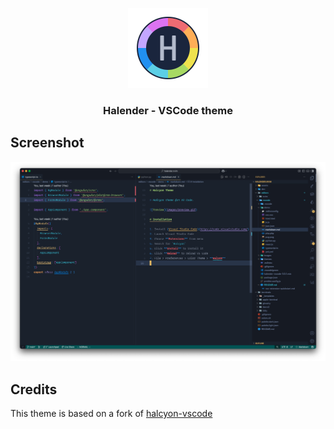 <p align="center">
  <img src="../../assets/docs/halender-logo.png" width="128" />
</p>

<h3 align="center">
  Halender - VSCode theme
</h3>

## Screenshot

![Demo](./images/demo.png)

## Credits

This theme is based on a fork of [halcyon-vscode](https://github.com/bchiang7/halcyon-vscode/)
